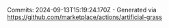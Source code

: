Commits: 2024-09-13T15:19:24.170Z - Generated via https://github.com/marketplace/actions/artificial-grass
<br>

